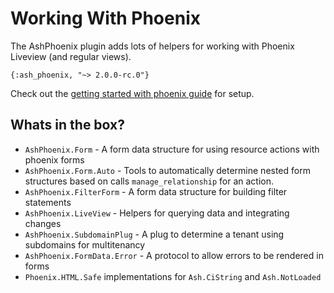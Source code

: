 # Working With Phoenix

The AshPhoenix plugin adds lots of helpers for working with Phoenix Liveview (and regular views).

`{:ash_phoenix, "~> 2.0.0-rc.0"}`

Check out the [getting started with phoenix guide](/documentation/tutorials/getting-started-with-ash-and-phoenix.md) for setup.

## Whats in the box?

- `AshPhoenix.Form` - A form data structure for using resource actions with phoenix forms
- `AshPhoenix.Form.Auto` - Tools to automatically determine nested form structures based on calls `manage_relationship` for an action.
- `AshPhoenix.FilterForm` - A form data structure for building filter statements
- `AshPhoenix.LiveView` - Helpers for querying data and integrating changes
- `AshPhoenix.SubdomainPlug` - A plug to determine a tenant using subdomains for multitenancy
- `AshPhoenix.FormData.Error` - A protocol to allow errors to be rendered in forms
- `Phoenix.HTML.Safe` implementations for `Ash.CiString` and `Ash.NotLoaded`
